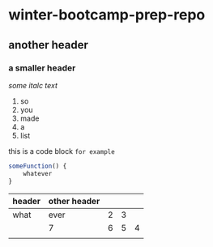 # winter-bootcamp-prep-repo
## another header
### a smaller header

_some italc text_

1. so
1. you
1. made
1. a
1. list

this is a code block `for example`

```javascript
someFunction() {
    whatever
}
```

| header  | other header  |   |   |   |
|---|---|---|---|---|
| what  | ever   | 2  | 3  |   |
|   |  7 |6   | 5  | 4  |
|   |   |   |   |   |
